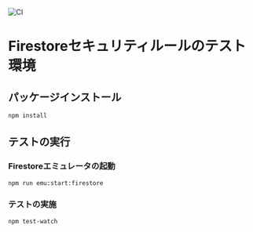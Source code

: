 ![CI](https://github.com/mm0202/starter_firestore-security-rules-test/workflows/CI/badge.svg)

# Firestoreセキュリティルールのテスト環境
 
## パッケージインストール
```bash
npm install
```

## テストの実行
### Firestoreエミュレータの起動
```bash
npm run emu:start:firestore
```
### テストの実施
```bash
npm test-watch
```